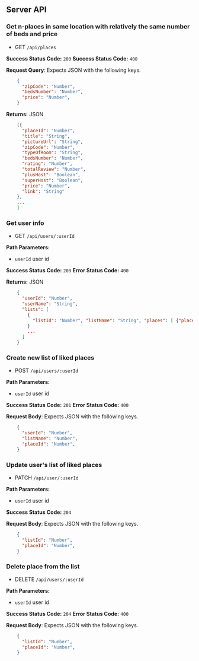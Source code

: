 ## Server API

### Get n-places in same location with relatively the same number of beds and price
  * GET `/api/places`

**Success Status Code:** `200`
**Success Status Code:** `400`

**Request Query**: Expects JSON with the following keys.

```json
    {
      "zipCode": "Number",
      "bedsNumber": "Number",
      "price": "Number",
    }
```

**Returns:** JSON

```json
    [{
      "placeId": "Number",
      "title": "String",
      "pictureUrl": "String",
      "zipCode": "Number",
      "typeOfRoom": "String",
      "bedsNumber": "Number",
      "rating": "Number",
      "totalReview": "Number",
      "plusHost": "Boolean",
      "superHost": "Boolean",
      "price": "Number",
      "link": "String"
    },
    ...
    ]
```

### Get user info
  * GET `/api/users/:userId`

**Path Parameters:**
  * `userId` user id

**Success Status Code:** `200`
**Error  Status Code:** `400`

**Returns:** JSON

```json
    {
      "userId": "Number",
      "userName": "String",
      "lists": [
        {
          "listId": "Number", "listName": "String", "places": [ {"placeId": "Number"} ...]
        }
        ...
      ]
    }
```

### Create new list of liked places
  * POST `/api/users/:userId`

**Path Parameters:**
  * `userId` user id

**Success Status Code:** `201`
**Error Status Code:** `400`

**Request Body**: Expects JSON with the following keys.

```json
    {
      "userId": "Number",
      "listName": "Number",
      "placeId": "Number",
    }
```

### Update user's list of liked places
  * PATCH `/api/user/:userId`

**Path Parameters:**
  * `userId` user id

**Success Status Code:** `204`

**Request Body**: Expects JSON with the following keys.

```json
    {
      "listId": "Number",
      "placeId": "Number",
    }
```

### Delete place from the list
  * DELETE `/api/users/:userId`

**Path Parameters:**
  * `userId` user id

**Success Status Code:** `204`
**Error Status Code:** `400`

**Request Body**: Expects JSON with the following keys.

```json
    {
      "listId": "Number",
      "placeId": "Number",
    }
```